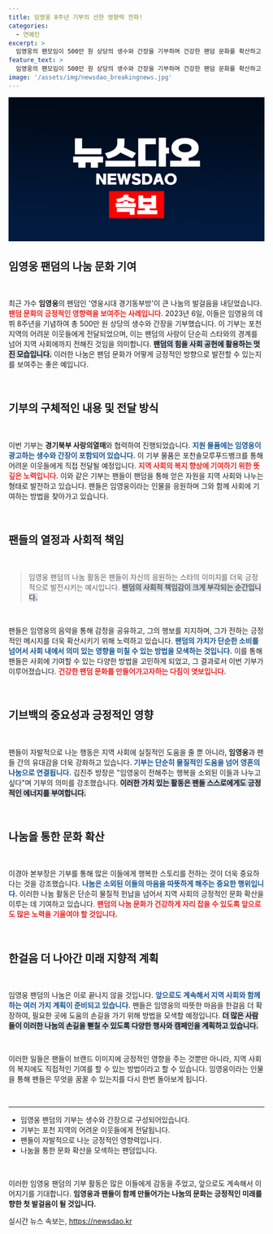 ```yaml
---
title: 임영웅 8주년 기부의 선한 영향력 전파!
categories:
  - 연예인
excerpt: >
  임영웅의 팬모임이 500만 원 상당의 생수와 간장을 기부하며 건강한 팬덤 문화를 확산하고 있습니다. 그의 고향 포천의 어려운 이웃들에게 전달된 이번 기부는 팬들의 따뜻한 마음을 전합니다.
feature_text: >
  임영웅의 팬모임이 500만 원 상당의 생수와 간장을 기부하며 건강한 팬덤 문화를 확산하고 있습니다. 그의 고향 포천의 어려운 이웃들에게 전달된 이번 기부는 팬들의 따뜻한 마음을 전합니다.
image: '/assets/img/newsdao_breakingnews.jpg'
---
```


<p><img src="/assets/img/newsdao_breakingnews.jpg" alt="cryptoinkorea 속보" /></p>

<h2>임영웅 팬덤의 나눔 문화 기여</h2>

<p data-ke-size="size16">&nbsp;</p>

<p>최근 가수 <b>임영웅</b>의 팬덤인 '영웅시대 경기동부방'이 큰 나눔의 발걸음을 내딛었습니다. <b><span style="color: #ee2323;">팬덤 문화의 긍정적인 영향력을 보여주는 사례입니다.</span></b> 2023년 6일, 이들은 임영웅의 데뷔 8주년을 기념하여 총 500만 원 상당의 생수와 간장을 기부했습니다. 이 기부는 포천 지역의 어려운 이웃들에게 전달되었으며, 이는 팬덤의 사랑이 단순히 스타와의 경계를 넘어 지역 사회에까지 전해진 것임을 의미합니다. <b><span style="background-color: #21538527;">팬덤의 힘을 사회 공헌에 활용하는 멋진 모습입니다.</span></b> 이러한 나눔은 팬덤 문화가 어떻게 긍정적인 방향으로 발전할 수 있는지를 보여주는 좋은 예입니다.</p>

<p data-ke-size="size16">&nbsp;</p>

<h2>기부의 구체적인 내용 및 전달 방식</h2>

<p data-ke-size="size16">&nbsp;</p>

<p>이번 기부는 <b>경기북부 사랑의열매</b>와 협력하여 진행되었습니다. <b><span style="color: #1a5490;">지원 물품에는 임영웅이 광고하는 생수와 간장이 포함되어 있습니다.</span></b> 이 기부 물품은 포천솔모루푸드뱅크를 통해 어려운 이웃들에게 직접 전달될 예정입니다. <b><span style="color: #ee2323;">지역 사회의 복지 향상에 기여하기 위한 뜻깊은 노력입니다.</span></b> 이와 같은 기부는 팬들이 팬덤을 통해 얻은 자원을 지역 사회와 나누는 형태로 발전하고 있습니다. 팬들은 임영웅이라는 인물을 응원하며 그와 함께 사회에 기여하는 방법을 찾아가고 있습니다.</p>

<p data-ke-size="size16">&nbsp;</p>

<h2>팬들의 열정과 사회적 책임</h2>

<p data-ke-size="size16">&nbsp;</p>

<blockquote>
임영웅 팬덤의 나눔 활동은 팬들이 자신의 응원하는 스타의 이미지를 더욱 긍정적으로 발전시키는 예시입니다. <b><span style="background-color: #21538527;">팬덤의 사회적 책임감이 크게 부각되는 순간입니다.</span></b>
</blockquote>

<p data-ke-size="size16">&nbsp;</p>

<p>팬들은 임영웅의 음악을 통해 감정을 공유하고, 그의 행보를 지지하며, 그가 전하는 긍정적인 메시지를 더욱 확산시키기 위해 노력하고 있습니다. <b><span style="color: #1a5490;">팬덤의 가치가 단순한 소비를 넘어서 사회 내에서 의미 있는 영향을 미칠 수 있는 방법을 모색하는 것입니다.</span></b> 이를 통해 팬들은 사회에 기여할 수 있는 다양한 방법을 고민하게 되었고, 그 결과로서 이번 기부가 이루어졌습니다. <b><span style="color: #ee2323;">건강한 팬덤 문화를 만들어가고자하는 다짐이 엿보입니다.</span></b></p>

<p data-ke-size="size16">&nbsp;</p>

<h2>기브백의 중요성과 긍정적인 영향</h2>

<p data-ke-size="size16">&nbsp;</p>

<p>팬들이 자발적으로 나눈 행동은 지역 사회에 실질적인 도움을 줄 뿐 아니라, <b>임영웅</b>과 팬들 간의 유대감을 더욱 강화하고 있습니다. <b><span style="color: #1a5490;">기부는 단순히 물질적인 도움을 넘어 영혼의 나눔으로 연결됩니다.</span></b> 김진주 방장은 "임영웅이 전해주는 행복을 소외된 이들과 나누고 싶다"며 기부의 의미를 강조했습니다. <b><span style="background-color: #21538527;">이러한 가치 있는 활동은 팬들 스스로에게도 긍정적인 에너지를 부여합니다.</span></b></p>

<p data-ke-size="size16">&nbsp;</p>

<h2>나눔을 통한 문화 확산</h2>

<p data-ke-size="size16">&nbsp;</p>

<p>이경아 본부장은 기부를 통해 많은 이들에게 행복한 스토리를 전하는 것이 더욱 중요하다는 것을 강조했습니다. <b><span style="color: #1a5490;">나눔은 소외된 이들의 마음을 따뜻하게 해주는 중요한 행위입니다.</span></b> 이러한 나눔 활동은 단순히 물질적 헌납을 넘어서 지역 사회의 긍정적인 문화 확산을 이루는 데 기여하고 있습니다. <b><span style="color: #ee2323;">팬덤의 나눔 문화가 건강하게 자리 잡을 수 있도록 앞으로도 많은 노력을 기울여야 할 것입니다.</span></b></p>

<p data-ke-size="size16">&nbsp;</p>

<h2>한걸음 더 나아간 미래 지향적 계획</h2>

<p data-ke-size="size16">&nbsp;</p>

<p>임영웅 팬덤의 나눔은 이로 끝나지 않을 것입니다. <b><span style="color: #1a5490;">앞으로도 계속해서 지역 사회와 함께하는 여러 가지 계획이 준비되고 있습니다.</span></b> 팬들은 임영웅의 따뜻한 마음을 한걸음 더 확장하여, 필요한 곳에 도움의 손길을 가기 위해 방법을 모색할 예정입니다. <b><span style="background-color: #21538527;">더 많은 사람들이 이러한 나눔의 손길을 뻗칠 수 있도록 다양한 행사와 캠페인을 계획하고 있습니다.</span></b></p>

<p data-ke-size="size16">&nbsp;</p>

<p>이러한 일들은 팬들이 브랜드 이미지에 긍정적인 영향을 주는 것뿐만 아니라, 지역 사회의 복지에도 직접적인 기여를 할 수 있는 방법이라고 할 수 있습니다. 임영웅이라는 인물을 통해 팬들은 무엇을 꿈꿀 수 있는지를 다시 한번 돌아보게 됩니다.</p>

<p data-ke-size="size16">&nbsp;</p> 

<hr />

<ul>
<li>임영웅 팬덤의 기부는 생수와 간장으로 구성되어있습니다.</li>
<li>기부는 포천 지역의 어려운 이웃들에게 전달됩니다.</li>
<li>팬들이 자발적으로 나눈 긍정적인 영향력입니다.</li>
<li>나눔을 통한 문화 확산을 모색하는 팬덤입니다.</li>
</ul>

<p data-ke-size="size16">&nbsp;</p> 

<p>이러한 임영웅 팬덤의 기부 활동은 많은 이들에게 감동을 주었고, 앞으로도 계속해서 이어지기를 기대합니다. <b>임영웅과 팬들이 함께 만들어가는 나눔의 문화는 긍정적인 미래를 향한 첫 발걸음이 될 것입니다.</b></p>
실시간 뉴스 속보는, <a href="https://newsdao.kr" rel="dofollow">https://newsdao.kr</a>


